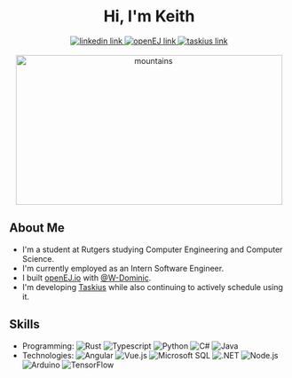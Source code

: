 <div id="header" align="center">
  <h1>Hi, I'm Keith</h1>
  <div id="badges">
    <a href="https://www.linkedin.com/in/keith-lehman-930949224/">
      <img src="https://img.shields.io/badge/LinkedIn-blue?logo=linkedin&logoColor=white&style=for-the-badge" alt="linkedin link">
    </a>
    <a href="https://openej.io">
      <img src="https://img.shields.io/badge/-openEJ.io-success?style=for-the-badge&logo=subaru" alt="openEJ link">
    </a>
    <a href="https://taskius.radontech.xyz">
      <img src="https://img.shields.io/badge/Taskius-orange?logo=task&logoColor=white&style=for-the-badge" alt="taskius link">
    </a>
  </div>
  <br>
  <img src="https://external-content.duckduckgo.com/iu/?u=http%3A%2F%2Fwww.100hdwallpapers.com%2Fwallpapers%2F3840x2160%2Fmountains_lscape_minimal_4k-hd_wallpapers.jpg&f=1&nofb=1" alt="mountains" width=480 height=270>
</div>
<div id="body" align="left">
  <h2>About Me</h2>
  <ul>
    <li>I'm a student at Rutgers studying Computer Engineering and Computer Science.</li>
    <li>I'm currently employed as an Intern Software Engineer.</li>
    <li>I built <a href="https://openej.io">openEJ.io</a> with <a href="https://github.com/W-Dominic">@W-Dominic</a>.</li>
    <li>I'm developing <a href="https://taskius.radontech.xyz">Taskius</a> while also continuing to actively schedule using it.</li>
  </ul>
  <h2>Skills</h2>
  <ul>
    <li>Programming: <img src="https://img.shields.io/badge/-Rust-orange?style=flat-square&logo=Rust" alt="Rust"> <img src="https://img.shields.io/badge/-Typescript-9cf?style=flat-square&logo=Typescript" alt="Typescript"> <img src="https://img.shields.io/badge/-Python-ff69b4?style=flat-square&logo=Python" alt="Python"> <img src="https://img.shields.io/badge/-C%23-green?style=flat-square&logo=csharp" alt="C#"> <img src="https://img.shields.io/badge/-Java-507590?style=flat-square&logo=openjdk" alt="Java"> 
    <li>Technologies: <img src="https://img.shields.io/badge/-Angular-red?style=flat-square&logo=angular" alt="Angular"> <img src="https://img.shields.io/badge/-Vue-green?style=flat-square&logo=vuedotjs" alt="Vue.js"> <img src="https://img.shields.io/badge/-Microsoft%20SQL-blue?style=flat-square&logo=microsoftsqlserver" alt="Microsoft SQL"> <img src="https://img.shields.io/badge/-.NET-success?style=flat-square&logo=dotnet" alt=".NET"> <img src="https://img.shields.io/badge/-Node.js-grey?style=flat-square&logo=nodedotjs" alt="Node.js"> <img src="https://img.shields.io/badge/-Arduino-9fdddc?style=flat-square&logo=arduino" alt="Arduino"> <img src="https://img.shields.io/badge/-TensorFlow-ffc57f?style=flat-square&logo=tensorflow" alt="TensorFlow">
  </ul>
</div>


